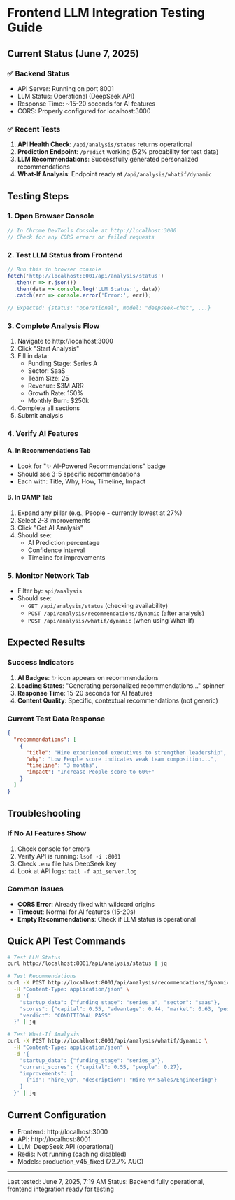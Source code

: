# Frontend LLM Integration Testing Guide

## Current Status (June 7, 2025)

### ✅ Backend Status
- API Server: Running on port 8001
- LLM Status: Operational (DeepSeek API)
- Response Time: ~15-20 seconds for AI features
- CORS: Properly configured for localhost:3000

### ✅ Recent Tests
1. **API Health Check**: `/api/analysis/status` returns operational
2. **Prediction Endpoint**: `/predict` working (52% probability for test data)
3. **LLM Recommendations**: Successfully generated personalized recommendations
4. **What-If Analysis**: Endpoint ready at `/api/analysis/whatif/dynamic`

## Testing Steps

### 1. Open Browser Console
```javascript
// In Chrome DevTools Console at http://localhost:3000
// Check for any CORS errors or failed requests
```

### 2. Test LLM Status from Frontend
```javascript
// Run this in browser console
fetch('http://localhost:8001/api/analysis/status')
  .then(r => r.json())
  .then(data => console.log('LLM Status:', data))
  .catch(err => console.error('Error:', err));

// Expected: {status: "operational", model: "deepseek-chat", ...}
```

### 3. Complete Analysis Flow
1. Navigate to http://localhost:3000
2. Click "Start Analysis"
3. Fill in data:
   - Funding Stage: Series A
   - Sector: SaaS
   - Team Size: 25
   - Revenue: $3M ARR
   - Growth Rate: 150%
   - Monthly Burn: $250k
4. Complete all sections
5. Submit analysis

### 4. Verify AI Features

#### A. In Recommendations Tab
- Look for "✨ AI-Powered Recommendations" badge
- Should see 3-5 specific recommendations
- Each with: Title, Why, How, Timeline, Impact

#### B. In CAMP Tab
1. Expand any pillar (e.g., People - currently lowest at 27%)
2. Select 2-3 improvements
3. Click "Get AI Analysis"
4. Should see:
   - AI Prediction percentage
   - Confidence interval
   - Timeline for improvements

### 5. Monitor Network Tab
- Filter by: `api/analysis`
- Should see:
  - `GET /api/analysis/status` (checking availability)
  - `POST /api/analysis/recommendations/dynamic` (after analysis)
  - `POST /api/analysis/whatif/dynamic` (when using What-If)

## Expected Results

### Success Indicators
1. **AI Badges**: ✨ icon appears on recommendations
2. **Loading States**: "Generating personalized recommendations..." spinner
3. **Response Time**: 15-20 seconds for AI features
4. **Content Quality**: Specific, contextual recommendations (not generic)

### Current Test Data Response
```json
{
  "recommendations": [
    {
      "title": "Hire experienced executives to strengthen leadership",
      "why": "Low People score indicates weak team composition...",
      "timeline": "3 months",
      "impact": "Increase People score to 60%+"
    }
  ]
}
```

## Troubleshooting

### If No AI Features Show
1. Check console for errors
2. Verify API is running: `lsof -i :8001`
3. Check `.env` file has DeepSeek key
4. Look at API logs: `tail -f api_server.log`

### Common Issues
- **CORS Error**: Already fixed with wildcard origins
- **Timeout**: Normal for AI features (15-20s)
- **Empty Recommendations**: Check if LLM status is operational

## Quick API Test Commands

```bash
# Test LLM Status
curl http://localhost:8001/api/analysis/status | jq

# Test Recommendations
curl -X POST http://localhost:8001/api/analysis/recommendations/dynamic \
  -H "Content-Type: application/json" \
  -d '{
    "startup_data": {"funding_stage": "series_a", "sector": "saas"},
    "scores": {"capital": 0.55, "advantage": 0.44, "market": 0.63, "people": 0.27},
    "verdict": "CONDITIONAL PASS"
  }' | jq

# Test What-If Analysis
curl -X POST http://localhost:8001/api/analysis/whatif/dynamic \
  -H "Content-Type: application/json" \
  -d '{
    "startup_data": {"funding_stage": "series_a"},
    "current_scores": {"capital": 0.55, "people": 0.27},
    "improvements": [
      {"id": "hire_vp", "description": "Hire VP Sales/Engineering"}
    ]
  }' | jq
```

## Current Configuration
- Frontend: http://localhost:3000
- API: http://localhost:8001
- LLM: DeepSeek API (operational)
- Redis: Not running (caching disabled)
- Models: production_v45_fixed (72.7% AUC)

---

Last tested: June 7, 2025, 7:19 AM
Status: Backend fully operational, frontend integration ready for testing